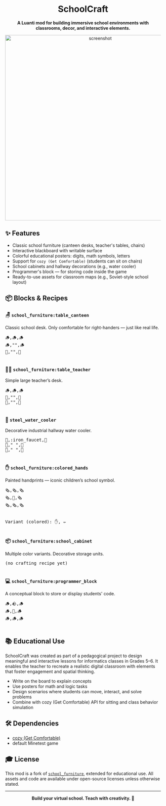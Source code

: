 <html>
<body>
  <div align="center">
    <h1>SchoolCraft</h1>
    <p><strong>A Luanti mod for building immersive school environments with classrooms, decor, and interactive elements.</strong></p>
    <img src="https://github.com/andrewolgvch/schoolcraft/blob/main/screenshot.png?raw=true" width="600" alt="screenshot">
  </div>

  <h2>✨ Features</h2>
  <ul>
    <li>Classic school furniture (canteen desks, teacher's tables, chairs)</li>
    <li>Interactive blackboard with writable surface</li>
    <li>Colorful educational posters: digits, math symbols, letters</li>
    <li>Support for <code>cozy (Get Comfortable)</code> (students can sit on chairs)</li>
    <li>School cabinets and hallway decorations (e.g., water cooler)</li>
    <li>Programmer's block — for storing code inside the game</li>
    <li>Ready-to-use assets for classroom maps (e.g., Soviet-style school layout)</li>
  </ul>

  <h2>📦 Blocks & Recipes</h2>

  <h3>🪑 <code>school_furniture:table_canteen</code></h3>
  Classic school desk. Only comfortable for right-handers — just like real life.
  <pre>
🪵,🪵,🪵
🪵,"",🪵
🤘,"",🤘
  </pre>

  <h3>👨‍🏫 <code>school_furniture:table_teacher</code></h3>
  Simple large teacher’s desk.
  <pre>
🪵,🪵,🪵
🤘,"",🤘
🤘,"",🤘
  </pre>

  <h3>🚰 <code>steel_water_cooler</code></h3>
  Decorative industrial hallway water cooler.
  <pre>
🤘,:iron_faucet,🤘
🤘," ",🤘
🤘," ",🤘
  </pre>

  <h3>✋ <code>school_furniture:colored_hands</code></h3>
  Painted handprints — iconic children’s school symbol.
  <pre>
🗞️,🗞️,🗞️
🗞️,🌻,🗞️
🗞️,🗞️,🗞️

Variant (colored):
✋, ✏️
  </pre>

  <h3>📦 <code>school_furniture:school_cabinet</code></h3>
  Multiple color variants. Decorative storage units.
  <pre>
(no crafting recipe yet)
  </pre>

  <h3>💻 <code>school_furniture:programmer_block</code></h3>
  A conceptual block to store or display students' code.
  <pre>
🪵,🪨,🪵
🪵,🪩,🪵
🪵,🪵,🪵
  </pre>

  <h2>📚 Educational Use</h2>
  <p>SchoolCraft was created as part of a pedagogical project to design meaningful and interactive lessons for informatics classes in Grades 5–6. It enables the teacher to recreate a realistic digital classroom with elements that foster engagement and spatial thinking.</p>

  <ul>
    <li>Write on the board to explain concepts</li>
    <li>Use posters for math and logic tasks</li>
    <li>Design scenarios where students can move, interact, and solve problems</li>
    <li>Combine with cozy (Get Comfortable) API for sitting and class behavior simulation</li>
  </ul>

  <h2>🛠️ Dependencies</h2>
  <ul>
    <li><a href="https://github.com/minetest-mods/ts_furniture">cozy (Get Comfortable)</a></li>
    <li>default Minetest game</li>
  </ul>

  <h2>🎓 License</h2>
  <p>This mod is a fork of <code><a href="https://github.com/josegamestest/school_furniture">school_furniture</a></code>, extended for educational use. All assets and code are available under open-source licenses unless otherwise stated.</p>

  <hr>
  <div align="center">
    <strong>Build your virtual school. Teach with creativity. 🏫</strong>
  </div>
</body>
</html>
